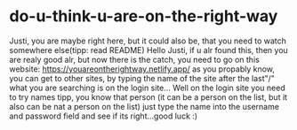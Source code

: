 # do-u-think-u-are-on-the-right-way
Justi, you are maybe right here, but it could also be, that you need to watch somewhere else(tipp: read README)
Hello Justi, if u alr found this, then you are realy good alr, but now there is the catch, you need to go on this website: https://youareontherightway.netlify.app/   as you propably know, you can get to other sites, by typing the name of the site after the last"/" what you are searching is on the login site... Well on the login site you need to try names tipp, you know that person (it can be a person on the list, but it also can be nat a person on the list) just type the name into the username and password field and see if its right...good luck :) 
